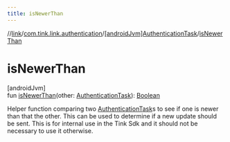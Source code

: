 ```yaml
---
title: isNewerThan
---
```

//[link](../../../index.html)/[com.tink.link.authentication](../index.html)/[[androidJvm]AuthenticationTask](index.html)/[isNewerThan](is-newer-than.html)



# isNewerThan



[androidJvm]\
fun [isNewerThan](is-newer-than.html)(other: [AuthenticationTask](index.html)): [Boolean](https://kotlinlang.org/api/latest/jvm/stdlib/kotlin/-boolean/index.html)



Helper function comparing two [AuthenticationTask](index.html)s to see if one is newer than that the other. This can be used to determine if a new update should be sent. This is for internal use in the Tink Sdk and it should not be necessary to use it otherwise.




